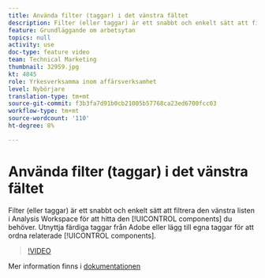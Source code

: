 ```yaml
---
title: Använda filter (taggar) i det vänstra fältet
description: Filter (eller taggar) är ett snabbt och enkelt sätt att filtrera den vänstra listen i Analysis Workspace för att hitta de komponenter du behöver. Utnyttja färdiga taggar från Adobe eller lägg till egna taggar för att ordna relaterade komponenter.
feature: Grundläggande om arbetsytan
topics: null
activity: use
doc-type: feature video
team: Technical Marketing
thumbnail: 32959.jpg
kt: 4845
role: Yrkesverksamma inom affärsverksamhet
level: Nybörjare
translation-type: tm+mt
source-git-commit: f3b3fa7d91b0cb21005b57768ca23ed6700fcc03
workflow-type: tm+mt
source-wordcount: '110'
ht-degree: 8%

---
```



# Använda filter (taggar) i det vänstra fältet

Filter (eller taggar) är ett snabbt och enkelt sätt att filtrera den vänstra listen i Analysis Workspace för att hitta den [!UICONTROL components] du behöver. Utnyttja färdiga taggar från Adobe eller lägg till egna taggar för att ordna relaterade [!UICONTROL components].

>[!VIDEO](https://video.tv.adobe.com/v/32959/?quality=12)

Mer information finns i [dokumentationen](https://docs.adobe.com/content/help/en/analytics/analyze/analysis-workspace/analysis-workspace-features.html)
